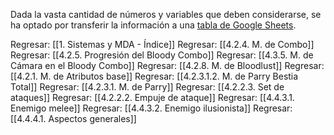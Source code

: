 
Dada la vasta cantidad de números y variables que deben considerarse, se ha optado por transferir la información a una [tabla de Google Sheets](https://docs.google.com/spreadsheets/d/1AQ4ao_3ASn8x8e8FhD1UMfb9__zpoM1QqLuwZVOa5_s/edit?usp=sharing).


Regresar: [[1. Sistemas y MDA - Índice]]
Regresar: [[4.2.4. M. de Combo]]
Regresar: [[4.2.5. Progresión del Bloody Combo]]
Regresar: [[4.3.5. M. de Cámara en el Bloody Combo]]
Regresar: [[4.2.8. M. de Bloodlust]]
Regresar: [[4.2.1. M. de Atributos base]]
Regresar: [[4.2.3.1.2. M. de Parry Bestia Total]]
Regresar: [[4.2.3.1. M. de Parry]]
Regresar: [[4.2.2.3. Set de ataques]]
Regresar: [[4.2.2.2. Empuje de ataque]]
Regresar: [[4.4.3.1. Enemigo melee]]
Regresar: [[4.4.3.2. Enemigo ilusionista]]
Regresar: [[4.4.4.1. Aspectos generales]]

